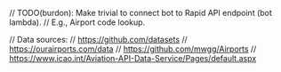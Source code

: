 
// TODO(burdon): Make trivial to connect bot to Rapid API endpoint (bot lambda).
//  E.g., Airport code lookup.

// Data sources:
// https://github.com/datasets
// https://ourairports.com/data
// https://github.com/mwgg/Airports
// https://www.icao.int/Aviation-API-Data-Service/Pages/default.aspx
